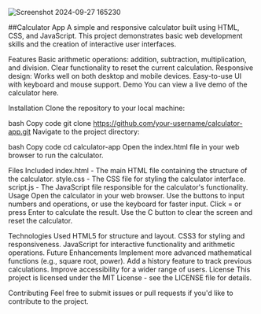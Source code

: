 ![Screenshot 2024-09-27 165230](https://github.com/user-attachments/assets/764659ed-0fbd-412c-b1a8-882cac627a21)

##Calculator App
A simple and responsive calculator built using HTML, CSS, and JavaScript. This project demonstrates basic web development skills and the creation of interactive user interfaces.

Features
Basic arithmetic operations: addition, subtraction, multiplication, and division.
Clear functionality to reset the current calculation.
Responsive design: Works well on both desktop and mobile devices.
Easy-to-use UI with keyboard and mouse support.
Demo
You can view a live demo of the calculator here.

Installation
Clone the repository to your local machine:

bash
Copy code
git clone https://github.com/your-username/calculator-app.git
Navigate to the project directory:

bash
Copy code
cd calculator-app
Open the index.html file in your web browser to run the calculator.

Files Included
index.html - The main HTML file containing the structure of the calculator.
style.css - The CSS file for styling the calculator interface.
script.js - The JavaScript file responsible for the calculator's functionality.
Usage
Open the calculator in your web browser.
Use the buttons to input numbers and operations, or use the keyboard for faster input.
Click = or press Enter to calculate the result.
Use the C button to clear the screen and reset the calculator.

Technologies Used
HTML5 for structure and layout.
CSS3 for styling and responsiveness.
JavaScript for interactive functionality and arithmetic operations.
Future Enhancements
Implement more advanced mathematical functions (e.g., square root, power).
Add a history feature to track previous calculations.
Improve accessibility for a wider range of users.
License
This project is licensed under the MIT License - see the LICENSE file for details.

Contributing
Feel free to submit issues or pull requests if you'd like to contribute to the project.

